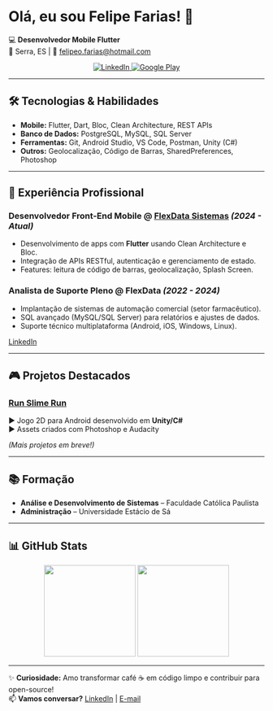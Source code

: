 # Olá, eu sou Felipe Farias! 👋  
💻 **Desenvolvedor Mobile Flutter**  
📍 Serra, ES | 📧 [felipeo.farias@hotmail.com](mailto:felipeo.farias@hotmail.com)  

<div align="center">
  <a href="https://www.linkedin.com/in/felipe-farias-714414197/">
    <img src="https://img.shields.io/badge/LinkedIn-0077B5?style=for-the-badge&logo=linkedin&logoColor=white" alt="LinkedIn">
  </a>
  <a href="https://play.google.com/store/apps/details?id=com.Run.Slime.Run">
    <img src="https://img.shields.io/badge/Google_Play-414141?style=for-the-badge&logo=google-play&logoColor=white" alt="Google Play">
  </a>
</div>

---

## 🛠 **Tecnologias & Habilidades**  
- **Mobile:** Flutter, Dart, Bloc, Clean Architecture, REST APIs  
- **Banco de Dados:** PostgreSQL, MySQL, SQL Server  
- **Ferramentas:** Git, Android Studio, VS Code, Postman, Unity (C#)  
- **Outros:** Geolocalização, Código de Barras, SharedPreferences, Photoshop  

---

## 💼 **Experiência Profissional**  

### **Desenvolvedor Front-End Mobile** @ [FlexData Sistemas](https://flexdata.com.br) *(2024 - Atual)*  
- Desenvolvimento de apps com **Flutter** usando Clean Architecture e Bloc.  
- Integração de APIs RESTful, autenticação e gerenciamento de estado.  
- Features: leitura de código de barras, geolocalização, Splash Screen.  

### **Analista de Suporte Pleno** @ FlexData *(2022 - 2024)*  
- Implantação de sistemas de automação comercial (setor farmacêutico).  
- SQL avançado (MySQL/SQL Server) para relatórios e ajustes de dados.  
- Suporte técnico multiplataforma (Android, iOS, Windows, Linux).  

[LinkedIn](https://www.linkedin.com/in/felipe-farias-714414197/)

---

## 🎮 **Projetos Destacados**  

### [Run Slime Run](https://play.google.com/store/apps/details?id=com.Run.Slime.Run)  
▶ Jogo 2D para Android desenvolvido em **Unity/C#**  
▶ Assets criados com Photoshop e Audacity  

*(Mais projetos em breve!)*  

---

## 📚 **Formação**  
- **Análise e Desenvolvimento de Sistemas** – Faculdade Católica Paulista  
- **Administração** – Universidade Estácio de Sá  

---

## 📊 **GitHub Stats**  
<div align="center">
  <img height="180em" src="https://github-readme-stats.vercel.app/api?username=Argus-bit&show_icons=true&theme=dracula" />
  <img height="180em" src="https://github-readme-stats.vercel.app/api/top-langs/?username=Argus-bit&layout=compact&theme=dracula" />
</div>

---

✨ **Curiosidade:** Amo transformar café ☕ em código limpo e contribuir para open-source!  
📫 **Vamos conversar?** [LinkedIn](https://www.linkedin.com/in/felipe-farias-714414197/) | [E-mail](mailto:felipeo.farias@hotmail.com)
